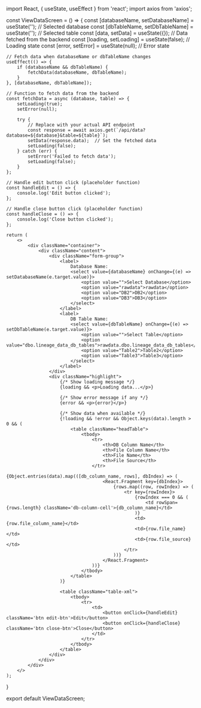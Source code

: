 import React, { useState, useEffect } from 'react';
import axios from 'axios';

const ViewDataScreen = () => {
    const [databaseName, setDatabaseName] = useState('');  // Selected database
    const [dbTableName, setDbTableName] = useState('');    // Selected table
    const [data, setData] = useState({});                  // Data fetched from the backend
    const [loading, setLoading] = useState(false);         // Loading state
    const [error, setError] = useState(null);              // Error state

    // Fetch data when databaseName or dbTableName changes
    useEffect(() => {
        if (databaseName && dbTableName) {
            fetchData(databaseName, dbTableName);
        }
    }, [databaseName, dbTableName]);

    // Function to fetch data from the backend
    const fetchData = async (database, table) => {
        setLoading(true);
        setError(null);

        try {
            // Replace with your actual API endpoint
            const response = await axios.get(`/api/data?database=${database}&table=${table}`);
            setData(response.data);  // Set the fetched data
            setLoading(false);
        } catch (err) {
            setError('Failed to fetch data');
            setLoading(false);
        }
    };

    // Handle edit button click (placeholder function)
    const handleEdit = () => {
        console.log('Edit button clicked');
    };

    // Handle close button click (placeholder function)
    const handleClose = () => {
        console.log('Close button clicked');
    };

    return (
        <>
            <div className="container">
                <div className="content">
                    <div className="form-group">
                        <label>
                            Database Name:
                            <select value={databaseName} onChange={(e) => setDatabaseName(e.target.value)}>
                                <option value="">Select Database</option>
                                <option value="rawdata">rawdata</option>
                                <option value="DB2">DB2</option>
                                <option value="DB3">DB3</option>
                            </select>
                        </label>
                        <label>
                            DB Table Name:
                            <select value={dbTableName} onChange={(e) => setDbTableName(e.target.value)}>
                                <option value="">Select Table</option>
                                <option value="dbo.lineage_data_db_tables">rawdata.dbo.lineage_data_db_tables</option>
                                <option value="Table2">Table2</option>
                                <option value="Table3">Table3</option>
                            </select>
                        </label>
                    </div>
                    <div className="highlight">
                        {/* Show loading message */}
                        {loading && <p>Loading data...</p>}

                        {/* Show error message if any */}
                        {error && <p>{error}</p>}

                        {/* Show data when available */}
                        {!loading && !error && Object.keys(data).length > 0 && (
                            <table className="headTable">
                                <tbody>
                                    <tr>
                                        <th>DB Column Name</th>
                                        <th>File Column Name</th>
                                        <th>File Name</th>
                                        <th>File Source</th>
                                    </tr>
                                    {Object.entries(data).map(([db_column_name, rows], dbIndex) => (
                                        <React.Fragment key={dbIndex}>
                                            {rows.map((row, rowIndex) => (
                                                <tr key={rowIndex}>
                                                    {rowIndex === 0 && (
                                                        <td rowSpan={rows.length} className='db-column-cell'>{db_column_name}</td>
                                                    )}
                                                    <td>{row.file_column_name}</td>
                                                    <td>{row.file_name}</td>
                                                    <td>{row.file_source}</td>
                                                </tr>
                                            ))}
                                        </React.Fragment>
                                    ))}
                                </tbody>
                            </table>
                        )}

                        <table className="table-xml">
                            <tbody>
                                <tr>
                                    <td>
                                        <button onClick={handleEdit} className='btn edit-btn'>Edit</button>
                                        <button onClick={handleClose} className='btn close-btn'>Close</button>
                                    </td>
                                </tr>
                            </tbody>
                        </table>
                    </div>
                </div>
            </div>
        </>
    );
}

export default ViewDataScreen;

